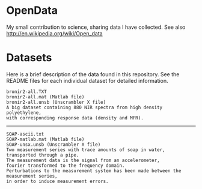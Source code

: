 OpenData
========
My small contribution to science, sharing data I have collected.
See also http://en.wikipedia.org/wiki/Open_data

Datasets
========
Here is a brief description of the data found in this repository. See the README files for 
each individual dataset for detailed information.

    bronir2-all.TXT
    bronir2-all.mat (Matlab file)
    bronir2-all.unsb (Unscrambler X file)
    A big dataset containing 880 NIR spectra from high density polyethylene, 
    with corresponding response data (density and MFR).

---

    SOAP-ascii.txt
    SOAP-matlab.mat (Matlab file)
    SOAP-unsx.unsb (Unscrambler X file)
    Two measurement series with trace amounts of soap in water, 
    transported through a pipe.
    The measurement data is the signal from an accelerometer, 
    fourier transformed to the frequency domain.
    Perturbations to the measurement system has been made between the measurement series, 
    in order to induce measurement errors.
